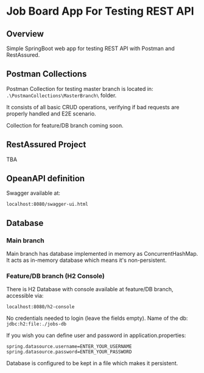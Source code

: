 # Job Board App For Testing REST API

## Overview

Simple SpringBoot web app for testing REST API with Postman and RestAssured.

## Postman Collections

Postman Collection for testing master branch is located in:
`.\PostmanCollections\MasterBranch\` folder.

It consists of all basic CRUD operations, verifying if bad requests are properly handled and E2E scenario.

Collection for feature/DB branch coming soon.

## RestAssured Project

TBA

## OpeanAPI definition

Swagger available at:

`localhost:8080/swagger-ui.html`

## Database

### Main branch

Main branch has database implemented in memory as ConcurrentHashMap. It acts as in-memory database which means it's non-persistent.

### Feature/DB branch (H2 Console)

There is H2 Database with console available at feature/DB branch, accessible via: 

`localhost:8080/h2-console`

No credentials needed to login (leave the fields empty).
Name of the db: `jdbc:h2:file:./jobs-db`

If you wish you can define user and password in application.properties:
```
spring.datasource.username=ENTER_YOUR_USERNAME
spring.datasource.password=ENTER_YOUR_PASSWORD
```

Database is configured to be kept in a file which makes it persistent.
